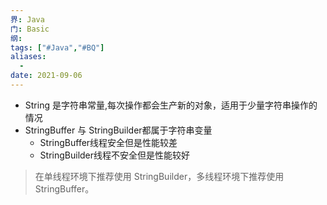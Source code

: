 ```yaml
---
界: Java
门: Basic
纲: 
tags: ["#Java","#BQ"]
aliases:
  - 
date: 2021-09-06
---
```

- String 是字符串常量,每次操作都会生产新的对象，适用于少量字符串操作的情况
- StringBuffer 与 StringBuilder都属于字符串变量
	- StringBuffer线程安全但是性能较差
	- StringBuilder线程不安全但是性能较好


> 在单线程环境下推荐使用 StringBuilder，多线程环境下推荐使用 StringBuffer。